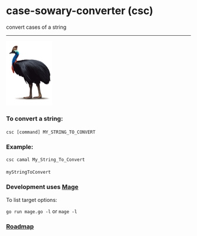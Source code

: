 case-sowary-converter (csc)
===
convert cases of a string
___
<img src="cassowary.png" width=25%>

### To convert a string:
`csc [command] MY_STRING_TO_CONVERT`

### Example:
```bash
csc camal My_String_To_Convert

myStringToConvert
```

### Development uses [Mage](https://magefile.org/)
To list target options:

`go run mage.go -l` or `mage -l`

### [Roadmap](https://github.com/mike-seagull/csc/projects/2)